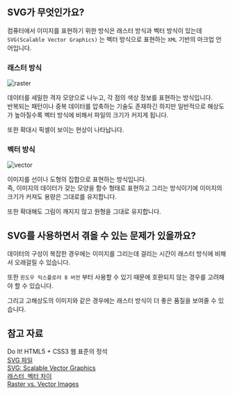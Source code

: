 ## SVG가 무엇인가요?
컴퓨터에서 이미지를 표현하기 위한 방식은 래스터 방식과 벡터 방식이 있는데 `SVG(Scalable Vector Graphics)` 는 벡터 방식으로 표현하는 `XML` 기반의 마크업 언어입니다.  

### 래스터 방식
![raster](http://lgimages.s3.amazonaws.com/data/imagemanager/7565/raster.jpg)  

데이터를 세밀한 격자 모양으로 나누고, 각 점의 색상 정보를 표현하는 방식입니다.  
반복되는 패턴이나 중복 데이터를 압축하는 기술도 존재하긴 하지만 일반적으로 해상도가 높아질수록 벡터 방식에 비해서 파일의 크기가 커지게 됩니다.  

또한 확대시 픽셀이 보이는 현상이 나타납니다.  

### 벡터 방식
![vector](http://lgimages.s3.amazonaws.com/data/imagemanager/7565/vector.jpg)  

이미지를 선이나 도형의 집합으로 표현하는 방식입니다.  
즉, 이미지의 데이터가 갖는 모양을 함수 형태로 표현하고 그리는 방식이기에 이미지의 크기가 커져도 용량은 그대로를 유지합니다.

또한 확대해도 그림이 깨지지 않고 원형을 그대로 유지합니다.


## SVG를 사용하면서 겪을 수 있는 문제가 있을까요?
데이터의 구성이 복잡한 경우에는 이미지를 그리는데 걸리는 시간이 래스터 방식에 비해서 오래걸릴 수 있습니다.

또한 `윈도우 익스플로러 8 버전` 부터 사용할 수 있기 때문에 호환되지 않는 경우를 고려해야 할 수 있습니다.  

그리고 고해상도의 이미지와 같은 경우에는 래스터 방식이 더 좋은 품질을 보여줄 수 있습니다.  

## 참고 자료
Do It! HTML5 + CSS3 웹 표준의 정석  
[SVG 파일](https://www.adobe.com/kr/creativecloud/file-types/image/vector/svg-file.html)  
[SVG: Scalable Vector Graphics](https://developer.mozilla.org/ko/docs/Web/SVG)  
[래스터, 벡터 차이](https://m.blog.naver.com/reductionist101/221567932033)  
[Raster vs. Vector Images](https://guides.lib.umich.edu/c.php?g=282942&p=1885352)  